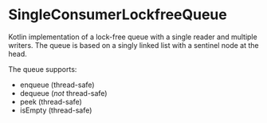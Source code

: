 # SingleConsumerLockfreeQueue

Kotlin implementation of a lock-free queue with a single reader and multiple writers. The queue is based on a singly linked list with a sentinel node at the head.

The queue supports:
* enqueue (thread-safe)
* dequeue (*not* thread-safe)
* peek (thread-safe)
* isEmpty (thread-safe)